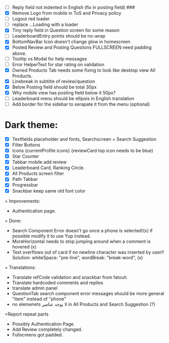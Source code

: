 - [ ] Reply field not indented in English (fix in posting field) ###
- [x] Remove Logo from mobile in ToS and Privacy policy
- [ ] Logout red loader
- [ ] replace ...Loading with a loader
- [x] Tiny reply field in Question screen for some reason
- [ ] LeaderboardEntry points should be no-wrap
- [x] BottomNavBar Icon doesn't change glow in homescreen
- [x] Posted Review and Posting Questions FULLSCREEN need padding above.
- [ ] Tooltip vs Modal for help messages
- [ ] Error HelperText for star rating on validation
- [x] Owned Products Tab needs some fixing to look like desktop view All Products.
- [x] Linebreak in subtitle of review/question
- [x] Below Posting field should be total 30px
- [x] Why mobile view has posting field below it 50px?
- [ ] Leaderboard menu should be ellipsis in English translation
- [ ] Add border for the sidebar to serapate it from the menu (optional)

# Dark theme:

- [x] Textfields placeholder and fonts, Searchscreen + Search Suggestion
- [x] Filter Buttons
- [x] Icons {currentProfile icons} {reviewCard top icon needs to be blue}
- [x] Star Counter
- [x] Tabbar mobile add review
- [x] Leaderboard Card, Ranking Circle.
- [x] All Products screen filter
- [x] Path Tabbar
- [x] Progressbar
- [x] Snackbar keep same old font color

= Improvements:

- Authentication page.

= Done:

- Search Component Error doesn't go once a phone is selected!(x) if possible modify it to use Yup instead.
- MoreHorizontal needs to stop jumping around when a comment is hovered (x)
- Text overflows out of card if no newline character was inserted by user!! Solution: whiteSpace: "pre-line",
  wordBreak: "break-word", (x)

= Translations:

- Translate refCode validation and snackbar from fatouh
- Translate hardcoded comments and replies
- translate admin panel
- QuestionTab search component error messages should be more general "item" instead of "phone"
- no elemenets لا يوجد عناصر in All Products and Search Suggestion (?)

=Report repeat parts

- Possibly Authentication Page.
- Add Review completely changed.
- Fullscreens got padded.
